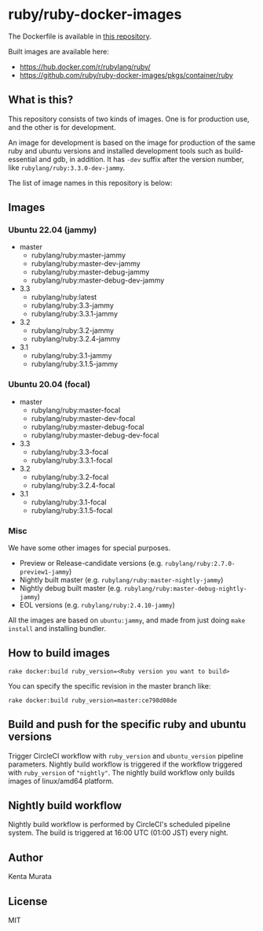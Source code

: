 # ruby/ruby-docker-images

The Dockerfile is available in [this repository](https://github.com/ruby/ruby-docker-images/blob/master/Dockerfile).

Built images are available here:

* https://hub.docker.com/r/rubylang/ruby/
* https://github.com/ruby/ruby-docker-images/pkgs/container/ruby

## What is this?

This repository consists of two kinds of images. One is for production use, and the other is for development.

An image for development is based on the image for production of the same ruby and ubuntu versions and installed development tools such as build-essential and gdb, in addition. It has `-dev` suffix after the version number, like `rubylang/ruby:3.3.0-dev-jammy`.

The list of image names in this repository is below:

## Images

### Ubuntu 22.04 (jammy)

- master
  - rubylang/ruby:master-jammy
  - rubylang/ruby:master-dev-jammy
  - rubylang/ruby:master-debug-jammy
  - rubylang/ruby:master-debug-dev-jammy
- 3.3
  - rubylang/ruby:latest
  - rubylang/ruby:3.3-jammy
  - rubylang/ruby:3.3.1-jammy
- 3.2
  - rubylang/ruby:3.2-jammy
  - rubylang/ruby:3.2.4-jammy
- 3.1
  - rubylang/ruby:3.1-jammy
  - rubylang/ruby:3.1.5-jammy

### Ubuntu 20.04 (focal)

- master
  - rubylang/ruby:master-focal
  - rubylang/ruby:master-dev-focal
  - rubylang/ruby:master-debug-focal
  - rubylang/ruby:master-debug-dev-focal
- 3.3
  - rubylang/ruby:3.3-focal
  - rubylang/ruby:3.3.1-focal
- 3.2
  - rubylang/ruby:3.2-focal
  - rubylang/ruby:3.2.4-focal
- 3.1
  - rubylang/ruby:3.1-focal
  - rubylang/ruby:3.1.5-focal

### Misc

We have some other images for special purposes.

- Preview or Release-candidate versions (e.g. `rubylang/ruby:2.7.0-preview1-jammy`)
- Nightly built master (e.g. `rubylang/ruby:master-nightly-jammy`)
- Nightly debug built master (e.g. `rubylang/ruby:master-debug-nightly-jammy`)
- EOL versions (e.g. `rubylang/ruby:2.4.10-jammy`)

All the images are based on `ubuntu:jammy`, and made from just doing `make install` and installing bundler.

## How to build images

```
rake docker:build ruby_version=<Ruby version you want to build>
```

You can specify the specific revision in the master branch like:

```
rake docker:build ruby_version=master:ce798d08de
```

## Build and push for the specific ruby and ubuntu versions

Trigger CircleCI workflow with `ruby_version` and `ubuntu_version` pipeline parameters.
Nightly build workflow is triggered if the workflow triggered with `ruby_version` of `"nightly"`.
The nightly build workflow only builds images of linux/amd64 platform.

## Nightly build workflow

Nightly build workflow is performed by CircleCI's scheduled pipeline system.
The build is triggered at 16:00 UTC (01:00 JST) every night.

## Author

Kenta Murata

## License

MIT
